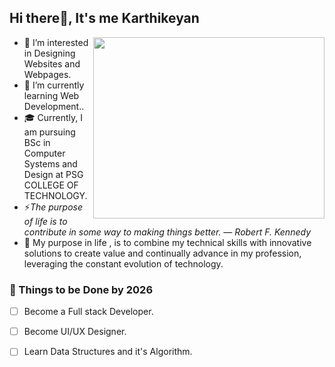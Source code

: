 ## Hi there👋, It's me Karthikeyan  

 <img align="right" width="370" height="290" src="https://cdn.dribbble.com/users/1233499/screenshots/3850691/web-development.gif">

- 👀 I’m interested in Designing Websites and Webpages.                                                
- 🌱 I’m currently learning Web Development..
- 🎓 Currently, I am pursuing BSc in Computer Systems and Design at PSG COLLEGE OF TECHNOLOGY.
- ⚡*The purpose of life is to contribute in some way to making things better. — Robert F. Kennedy*
- 🔭 My purpose in life , is to combine my technical skills with innovative solutions to create value and continually advance in my profession, leveraging the constant evolution of technology.
 ### 🚩 Things to be Done by 2026
-  [ ] Become a Full stack Developer.
-  [ ] Become UI/UX Designer.
-  [ ] Learn Data Structures and it's Algorithm.


